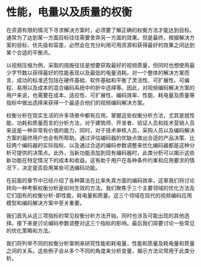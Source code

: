 # 性能，电量以及质量的权衡
在资源有限的情况下寻求解决方案时，必须要了解正确的权衡方法才能达到目标。通常为了达到某一方面目标往往需要舍弃另一方面的效果。但是最终，根据解决方案的目标、优先级和容差，必然会在充分利用可用资源和获得最好的效果之间达到某个合适的平衡点。

以视频压缩为例，采取的措施往往是想要获取最好的视频质量，但同时也想使用最少字节数以获得最好的性能表现以及最低的电量消耗。对一个整体的解决方案而言，成功的标准还包括在硬件基础、软件基础和平衡了灵活性、可扩展性、可编程、易用以及成本的混合编码系统中的折中选择等。因此，对视频编码解决方案的用户来说，也需要在成本、适应性、可扩展性、编码效率、性能、耗电量及质量等指标中做出选择来获得一个最适合他们的视频编码解决方案。

权衡分析在现实生活的许多场景中都有应用。掌握这些权衡分析方法，尤其是就性能、功耗和质量而言的分析方法，对于建筑师、开发者、验证人员和技术营销人员来说是一种非常有价值的能力，同时，对于技术审核人员，采购人员以及编码解决方案的最终用户也会有所帮助。通过评估编码器的优缺点做出合适的产品决策、比较两个编码器的实际指标、以及通过合适的编码参数调整来优化编码器都是这种分析可提供的决策点。此外，当新功能添加到现有编码器时，此类分析可以揭示这些新功能在特定情况下的成本和收益。这有助于用户在各种条件约束和应用要求的情况下，决定是否启用某些可选编码功能。

在前面的章节中已经介绍了各种算法在比率失真方面的编码效率，这章我们将讨论转向一种考察权衡分析是如何生效的方法。我们聚焦于三个主要领域的优化方法及它们固有的权衡分析-即性能，耗电量和质量。这三个领域在现代的视频编码应用模型和编码解决方案中至关重要。

我们首先从这三项指标的常见权衡分析方法开始，同时也涉及可能出现的其他选择。接下来是讨论编码参数调整对这三个指标的影响。最后我们简要讨论一些常见的优化策略和方法。

我们将列举不同的权衡分析案例来研究性能和耗电量，性能和质量及耗电量和质量之间的关系。这些例子会从多个不同的角度来分析变量，揭示方法论常用于此类分析。